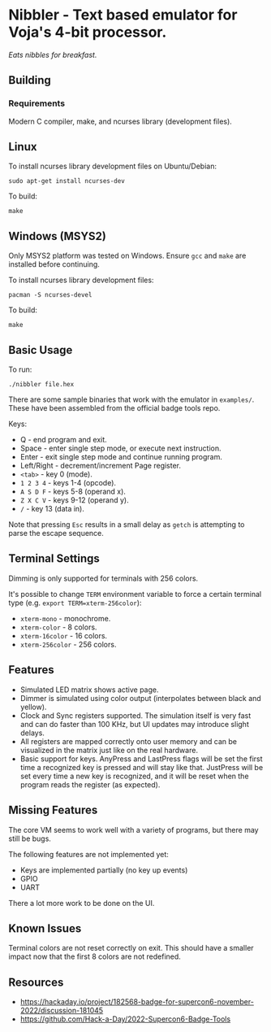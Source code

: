 # Nibbler - Text based emulator for Voja's 4-bit processor.

_Eats nibbles for breakfast._

## Building

### Requirements

Modern C compiler, make, and ncurses library (development files).

## Linux

To install ncurses library development files on Ubuntu/Debian:
```
sudo apt-get install ncurses-dev
```

To build:
```
make
```

## Windows (MSYS2)

Only MSYS2 platform was tested on Windows. Ensure `gcc` and `make` are installed
before continuing.

To install ncurses library development files:
```
pacman -S ncurses-devel
```

To build:
```
make
```

## Basic Usage

To run:
```
./nibbler file.hex
```

There are some sample binaries that work with the emulator in `examples/`.
These have been assembled from the official badge tools repo.

Keys:
  * Q - end program and exit.
  * Space - enter single step mode, or execute next instruction.
  * Enter - exit single step mode and continue running program.
  * Left/Right - decrement/increment Page register.
  * `<tab>` - key 0 (mode).
  * `1 2 3 4` - keys 1-4 (opcode).
  * `A S D F` - keys 5-8 (operand x).
  * `Z X C V` - keys 9-12 (operand y).
  * `/` - key 13 (data in).

Note that pressing `Esc` results in a small delay as `getch` is attempting to
parse the escape sequence.

## Terminal Settings

Dimming is only supported for terminals with 256 colors.

It's possible to change `TERM` environment variable to force a certain terminal
type (e.g. `export TERM=xterm-256color`):
  * `xterm-mono` - monochrome.
  * `xterm-color` - 8 colors.
  * `xterm-16color` - 16 colors.
  * `xterm-256color` - 256 colors.

## Features

  * Simulated LED matrix shows active page.
  * Dimmer is simulated using color output (interpolates between black and
    yellow).
  * Clock and Sync registers supported. The simulation itself is very fast and
    can do faster than 100 KHz, but UI updates may introduce slight delays.
  * All registers are mapped correctly onto user memory and can be visualized
    in the matrix just like on the real hardware.
  * Basic support for keys. AnyPress and LastPress flags will be set the first
    time a recognized key is pressed and will stay like that. JustPress will be
    set every time a new key is recognized, and it will be reset when the
    program reads the register (as expected).

## Missing Features

The core VM seems to work well with a variety of programs, but there may still
be bugs.

The following features are not implemented yet:
  * Keys are implemented partially (no key up events)
  * GPIO
  * UART

There a lot more work to be done on the UI.

## Known Issues

Terminal colors are not reset correctly on exit. This should have a smaller
impact now that the first 8 colors are not redefined.

## Resources

  * https://hackaday.io/project/182568-badge-for-supercon6-november-2022/discussion-181045
  * https://github.com/Hack-a-Day/2022-Supercon6-Badge-Tools
